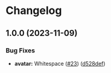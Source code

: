 # Changelog

## 1.0.0 (2023-11-09)


### Bug Fixes

* **avatar:** Whitespace ([#23](https://github.com/ju-Skinner/supreme-waffle/issues/23)) ([d528def](https://github.com/ju-Skinner/supreme-waffle/commit/d528defeb53ea563b614602f5ef2319fe41c18e9))
